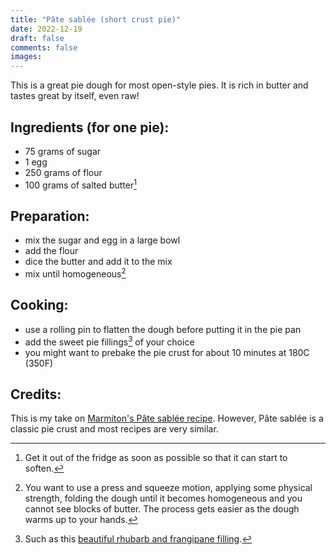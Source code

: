 ```yaml
---
title: "Pâte sablée (short crust pie)"
date: 2022-12-19
draft: false
comments: false
images:
---
```


This is a great pie dough for most open-style pies.
It is rich in butter and tastes great by itself, even raw!

## Ingredients (for one pie):

* 75 grams of sugar
* 1 egg
* 250 grams of flour
* 100 grams of salted butter[^butter]

[^butter]: Get it out of the fridge as soon as possible so that it can start to soften.

## Preparation:

* mix the sugar and egg in a large bowl
* add the flour
* dice the butter and add it to the mix
* mix until homogeneous[^hands]

[^hands]: You want to use a press and squeeze motion, applying some physical strength, folding the dough until it becomes homogeneous and you cannot see blocks of butter.
The process gets easier as the dough warms up to your hands.

## Cooking:

* use a rolling pin to flatten the dough before putting it in the pie pan
* add the sweet pie fillings[^fillings] of your choice
* you might want to prebake the pie crust for about 10 minutes at 180C (350F)

[^fillings]: Such as this [beautiful rhubarb and frangipane filling](https://www.tastefrance.com/us/recipes/french-rhubarb-tart).

## Credits:

This is my take on [Marmiton's Pâte sablée recipe](https://www.marmiton.org/recettes/recette_pate-sablee_14540.aspx).
However, Pâte sablée is a classic pie crust and most recipes are very similar.
